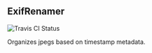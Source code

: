 ## ExifRenamer

![Travis CI Status](https://travis-ci.org/wting/exifrenamer.png?branch=master)

Organizes jpegs based on timestamp metadata.
